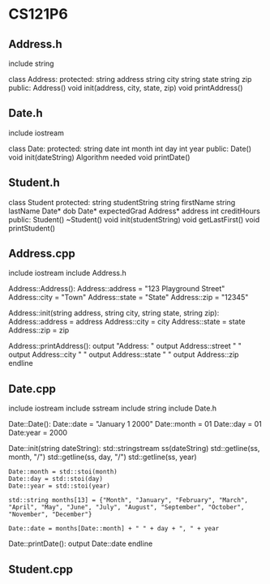 # CS121P6

## Address.h
include string

class Address:
	protected:
		string address
		string city
		string state
		string zip
	public:
		Address()
		void init(address, city, state, zip)
		void printAddress()

## Date.h
include iostream

class Date:
	protected:
		string date
		int month
		int day
		int year
	public:
		Date()
		void init(dateString)
			Algorithm needed
		void printDate()

## Student.h
class Student
	protected:
		string studentString
		string firstName
		string lastName
		Date* dob
		Date* expectedGrad
		Address* address
		int creditHours
	public:
		Student()
		~Student()
		void init(studentString)
		void getLastFirst()
		void printStudent()





## Address.cpp
include iostream
include Address.h

Address::Address():
	Address::address = "123 Playground Street"
	Address::city = "Town"
	Address::state = "State"
	Address::zip = "12345"

Address::init(string address, string city, string state, string zip):
	Address::address = address
	Address::city = city
	Address::state = state
	Address::zip = zip

Address::printAddress():
	output "Address: "
	output Address::street " "
	output Address::city " "
	output Address::state " "
	output Address::zip endline

## Date.cpp
include iostream
include sstream
include string
include Date.h

Date::Date():
	Date::date = "January 1 2000"
	Date::month = 01
	Date::day = 01
	Date:year = 2000

Date::init(string dateString):
	std::stringstream ss(dateString)
	std::getline(ss, month, "/")
	std::getline(ss, day, "/")
	std::getline(ss, year)

	Date::month = std::stoi(month)
	Date::day = std::stoi(day)
	Date::year = std::stoi(year)

	std::string months[13] = {"Month", "January", "February", "March", "April", "May", "June", "July", "August", "September", "October", "November", "December"}
	
	Date::date = months[Date::month] + " " + day + ", " + year



Date::printDate():
	output Date::date endline


## Student.cpp
